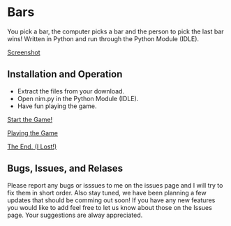 # Bars
You pick a bar, the computer picks a bar and the person to pick the last bar wins!
Written in Python and run through the Python Module (IDLE).

[Screenshot](https://raw.githubusercontent.com/willtheorangeguy/Bars/master/Screenshot.JPG)

## Installation and Operation

- Extract the files from your download.
- Open nim.py in the Python Module (IDLE).
- Have fun playing the game.

[Start the Game!](https://raw.githubusercontent.com/willtheorangeguy/Bars/master/Screenshot2.PNG)

[Playing the Game](https://raw.githubusercontent.com/willtheorangeguy/Bars/master/Screenshot%20-%20Playing.PNG)

[The End. (I Lost!)](https://raw.githubusercontent.com/willtheorangeguy/Bars/master/Screenshot-%20End%20(Lost).PNG)


## Bugs, Issues, and Relases

Please report any bugs or isssues to me on the issues page and I will try to fix them in short order.
Also stay tuned, we have been planning a few updates that should be comming out soon!
If you have any new features you would like to add feel free to let us know about those on the Issues page. Your suggestions are alway appreciated.
